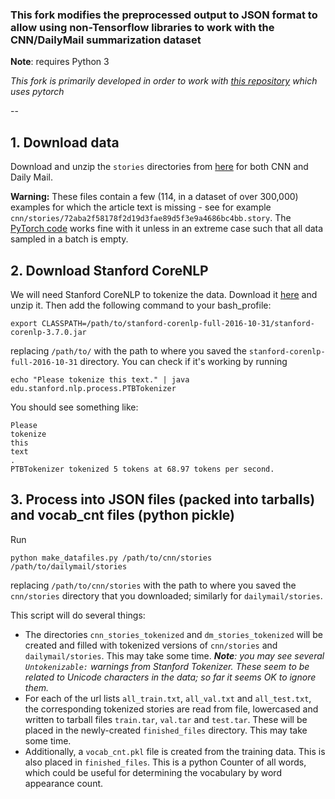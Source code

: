 ### This fork modifies the preprocessed output to JSON format to allow using non-Tensorflow libraries to work with the CNN/DailyMail summarization dataset
**Note**: requires Python 3

*This fork is primarily developed in order to work with [this repository](https://github.com/ChenRocks/fast_abs_rl) which uses pytorch*

-- 

## 1. Download data
Download and unzip the `stories` directories from [here](http://cs.nyu.edu/~kcho/DMQA/) for both CNN and Daily Mail. 

**Warning:** These files contain a few (114, in a dataset of over 300,000) examples for which the article text is missing - see for example `cnn/stories/72aba2f58178f2d19d3fae89d5f3e9a4686bc4bb.story`. The [PyTorch code](https://github.com/ChenRocks/fast_abs_rl) works fine with it unless in an extreme case such that all data sampled in a batch is empty.

## 2. Download Stanford CoreNLP
We will need Stanford CoreNLP to tokenize the data. Download it [here](https://stanfordnlp.github.io/CoreNLP/) and unzip it. Then add the following command to your bash_profile:
```
export CLASSPATH=/path/to/stanford-corenlp-full-2016-10-31/stanford-corenlp-3.7.0.jar
```
replacing `/path/to/` with the path to where you saved the `stanford-corenlp-full-2016-10-31` directory. You can check if it's working by running
```
echo "Please tokenize this text." | java edu.stanford.nlp.process.PTBTokenizer
```
You should see something like:
```
Please
tokenize
this
text
.
PTBTokenizer tokenized 5 tokens at 68.97 tokens per second.
```
## 3. Process into JSON files (packed into tarballs) and vocab_cnt files (python pickle)
Run
```
python make_datafiles.py /path/to/cnn/stories /path/to/dailymail/stories
```
replacing `/path/to/cnn/stories` with the path to where you saved the `cnn/stories` directory that you downloaded; similarly for `dailymail/stories`.

This script will do several things:
* The directories `cnn_stories_tokenized` and `dm_stories_tokenized` will be created and filled with tokenized versions of `cnn/stories` and `dailymail/stories`. This may take some time. ***Note**: you may see several `Untokenizable:` warnings from Stanford Tokenizer. These seem to be related to Unicode characters in the data; so far it seems OK to ignore them.*
* For each of the url lists `all_train.txt`, `all_val.txt` and `all_test.txt`, the corresponding tokenized stories are read from file, lowercased and written to tarball files `train.tar`, `val.tar` and `test.tar`. These will be placed in the newly-created `finished_files` directory. This may take some time.
* Additionally, a `vocab_cnt.pkl` file is created from the training data. This is also placed in `finished_files`. This is a python Counter of all words, which could be useful for determining the vocabulary by word appearance count.
